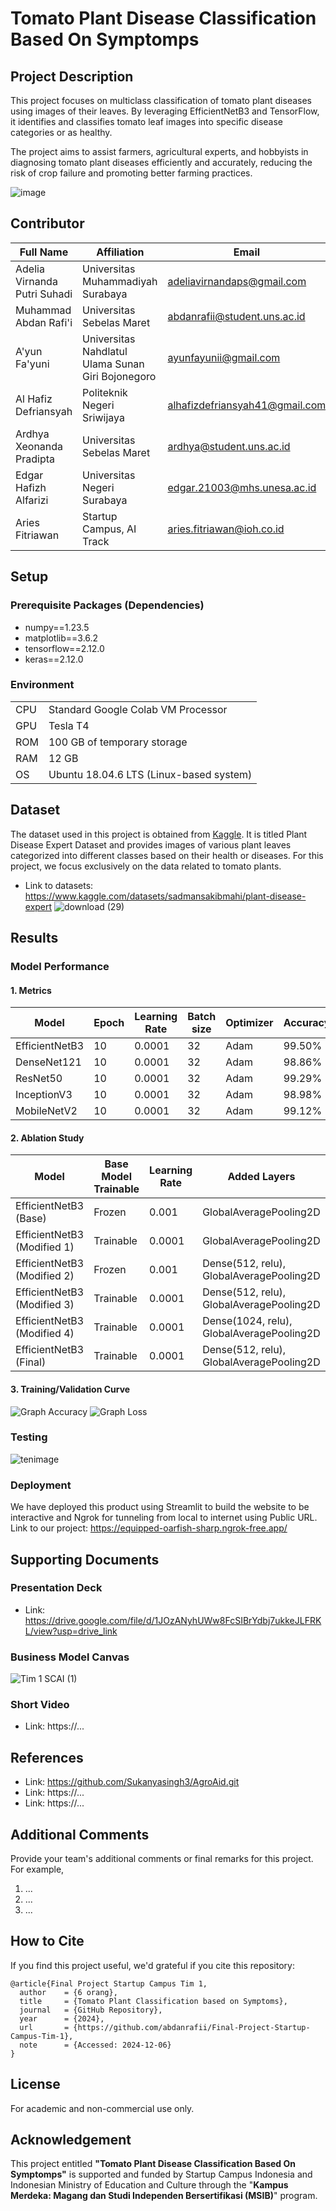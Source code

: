 # Tomato Plant Disease Classification Based On Symptomps

## Project Description
This project focuses on multiclass classification of tomato plant diseases using images of their leaves. By leveraging EfficientNetB3 and TensorFlow, it identifies and classifies tomato leaf images into specific disease categories or as healthy.

The project aims to assist farmers, agricultural experts, and hobbyists in diagnosing tomato plant diseases efficiently and accurately, reducing the risk of crop failure and promoting better farming practices.

![image](https://github.com/user-attachments/assets/26cc8fc2-a24b-423c-826e-477e275e6813)

## Contributor
| Full Name | Affiliation | Email | LinkedIn | Role |
| --- | --- | --- | --- | --- |
| Adelia Virnanda Putri Suhadi | Universitas Muhammadiyah Surabaya | adeliavirnandaps@gmail.com | [link](https://www.linkedin.com/in/adelia-virnanda-putri-suhadi-218972218?utm_source=share&utm_campaign=share_via&utm_content=profile&utm_medium=android_app) | Treasurer |
| Muhammad Abdan Rafi'i | Universitas Sebelas Maret | abdanrafii@student.uns.ac.id | [link](https://www.linkedin.com/in/muhammad-abdan-rafii/) | Team Lead |
| A'yun Fa'yuni | Universitas Nahdlatul Ulama Sunan Giri Bojonegoro | ayunfayunii@gmail.com | [link](https://www.linkedin.com/in/a-yun-fa-yuni-686a56246?utm_source=share&utm_campaign=share_via&utm_content=profile&utm_medium=android_app) | Team Member |
| Al Hafiz Defriansyah | Politeknik Negeri Sriwijaya | alhafizdefriansyah41@gmail.com | [link](https://www.linkedin.com/in/alhafizdefriansyah?utm_source=share&utm_campaign=share_via&utm_content=profile&utm_medium=android_app) |Team Member |
| Ardhya Xeonanda Pradipta | Universitas Sebelas Maret | ardhya@student.uns.ac.id | [link](https://www.linkedin.com/in/ardhya-xeonanda/) | Team Member |
| Edgar Hafizh Alfarizi | Universitas Negeri Surabaya | edgar.21003@mhs.unesa.ac.id | [link](https://www.linkedin.com/in/edgarhafizh002?utm_source=share&utm_campaign=share_via&utm_content=profile&utm_medium=ios_app) | Team Member |
| Aries Fitriawan | Startup Campus, AI Track | aries.fitriawan@ioh.co.id | [link](https://www.linkedin.com/in/ariesfitriawan/) | Mentor |

## Setup
### Prerequisite Packages (Dependencies)
- numpy==1.23.5
- matplotlib==3.6.2
- tensorflow==2.12.0
- keras==2.12.0


### Environment
| | |
| --- | --- |
| CPU | Standard Google Colab VM Processor |
| GPU | Tesla T4 |
| ROM | 100 GB of temporary storage |
| RAM | 12 GB |
| OS | Ubuntu 18.04.6 LTS (Linux-based system) |

## Dataset
The dataset used in this project is obtained from [Kaggle](kaggle.com). It is titled Plant Disease Expert Dataset and provides images of various plant leaves categorized into different classes based on their health or diseases. For this project, we focus exclusively on the data related to tomato plants.
- Link to datasets: https://www.kaggle.com/datasets/sadmansakibmahi/plant-disease-expert
![download (29)](https://github.com/user-attachments/assets/2226a82a-8128-4706-952e-9c53a982beff)

## Results
### Model Performance

#### 1. Metrics

| Model | Epoch | Learning Rate | Batch size | Optimizer | Accuracy | Loss | Validation Accuracy | Validation Loss |
| --- | --- | --- | --- | --- | --- | --- | --- | --- |
| EfficientNetB3 | 10 |  0.0001 | 32 | Adam | 99.50% | 0.0160 | 99.33% | 0.0221 |
| DenseNet121 | 10 |  0.0001 | 32 | Adam | 98.86% | 0.0328 | 97.21% | 0.0763 |
| ResNet50 | 10 |  0.0001 | 32 | Adam | 99.29% | 0.0208 | 98.55% | 0.0577 |
| InceptionV3 | 10 |  0.0001 | 32 | Adam | 98.98% | 0.0279 | 98.33% | 0.0557 |
| MobileNetV2 | 10 |  0.0001 | 32 | Adam | 99.12% | 0.0290 | 91.29% | 0.4089 |

#### 2. Ablation Study

| Model | Base Model Trainable | Learning Rate | Added Layers | Dropout Rate | Output Layer | Accuracy | Loss | Validation Accuracy | Validation Loss | Test Accuracy | Test Loss |
| --- | --- | --- | --- | --- | --- | --- | --- | --- | --- | --- | --- |
| EfficientNetB3 (Base) | Frozen | 0.001 | GlobalAveragePooling2D | 0.0 | Dense(9, softmax) | 91.60% | 0.3026 | 91.74% | 0.2630 | 91.26% | 0.285 |
| EfficientNetB3 (Modified 1) | Trainable | 0.0001 | GlobalAveragePooling2D | 0.0 | Dense(9, softmax) | 99.85% | 0.0065 | 99.22% | 0.0271 | 98.67% | 0.0328 |
| EfficientNetB3 (Modified 2) | Frozen | 0.001 | Dense(512, relu), GlobalAveragePooling2D | 0.4 | Dense(9, softmax) | 86.69% | 0.4104 | 91.07% | 0.2892 | 90.92% | 0.3024 |
| EfficientNetB3 (Modified 3) | Trainable | 0.0001 | Dense(512, relu), GlobalAveragePooling2D | 0.4 | Dense(9, softmax) | 99.61% | 0.0133 | 99.11% | 0.0223 | 99.51% | 0.0177 |
| EfficientNetB3 (Modified 4) | Trainable | 0.0001 | Dense(1024, relu), GlobalAveragePooling2D | 0.3 | Dense(9, softmax) | 99.63% | 0.0121 | 98.88% | 0.0341 | 99.68% | 0.0175% |
| EfficientNetB3 (Final) | Trainable | 0.0001 | Dense(512, relu), GlobalAveragePooling2D | 0.5 | Dense(9, softmax) | 99.50% | 0.0160 | 99.33% | 0.0221 | 99.00% | 0.0388 |

#### 3. Training/Validation Curve

![Graph Accuracy](https://github.com/user-attachments/assets/f6cfb9a4-88e6-4cec-a90b-f788ccd37059)
![Graph Loss](https://github.com/user-attachments/assets/c322cc01-c036-4430-9783-a5eb0083bb3c)

### Testing

![tenimage](https://github.com/user-attachments/assets/6ab1bdca-2c9c-4474-b93d-b92d3bccac3d)

### Deployment
We have deployed this product using Streamlit to build the website to be interactive and Ngrok for tunneling from local to internet using Public URL.
Link to our project: https://equipped-oarfish-sharp.ngrok-free.app/

## Supporting Documents
### Presentation Deck
- Link: https://drive.google.com/file/d/1JOzANyhUWw8FcSIBrYdbj7ukkeJLFRKL/view?usp=drive_link

### Business Model Canvas
![Tim 1 SCAI (1)](https://github.com/user-attachments/assets/375fac2d-1af9-4f78-902a-c1ea4a0bddf1)

### Short Video
- Link: https://...

## References
- Link: https://github.com/Sukanyasingh3/AgroAid.git
- Link: https://...
- Link: https://...

## Additional Comments
Provide your team's additional comments or final remarks for this project. For example,
1. ...
2. ...
3. ...

## How to Cite
If you find this project useful, we'd grateful if you cite this repository:
```
@article{Final Project Startup Campus Tim 1,
  author    = {6 orang},
  title     = {Tomato Plant Classification based on Symptoms},
  journal   = {GitHub Repository},
  year      = {2024},
  url       = {https://github.com/abdanrafii/Final-Project-Startup-Campus-Tim-1},
  note      = {Accessed: 2024-12-06}
}

```

## License
For academic and non-commercial use only.

## Acknowledgement
This project entitled <b>"Tomato Plant Disease Classification Based On Symptomps"</b> is supported and funded by Startup Campus Indonesia and Indonesian Ministry of Education and Culture through the "**Kampus Merdeka: Magang dan Studi Independen Bersertifikasi (MSIB)**" program.
